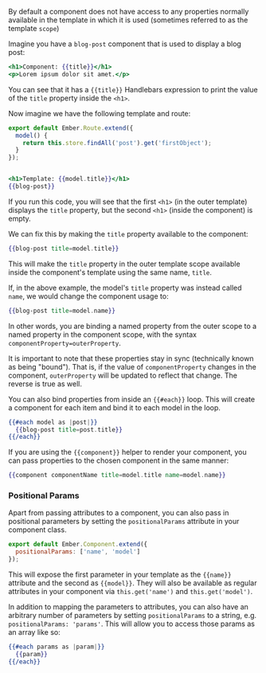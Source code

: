 By default a component does not have access to any properties normally
available in the template in which it is used (sometimes referred to
as the template `scope`)

Imagine you have a `blog-post` component that is used to
display a blog post:

```app/templates/components/blog-post.hbs
<h1>Component: {{title}}</h1>
<p>Lorem ipsum dolor sit amet.</p>
```

You can see that it has a `{{title}}` Handlebars expression to print the
value of the `title` property inside the `<h1>`.

Now imagine we have the following template and route:

```app/routes/index.js
export default Ember.Route.extend({
  model() {
    return this.store.findAll('post').get('firstObject');
  }
});
```

```app/templates/index.hbs

<h1>Template: {{model.title}}</h1>
{{blog-post}}
```

If you run this code, you will see that the first `<h1>` (in the outer
template) displays the `title` property, but the second `<h1>` (inside
the component) is empty.

We can fix this by making the `title` property available to the
component:

```handlebars
{{blog-post title=model.title}}
```

This will make the `title` property in the outer template scope
available inside the component's template using the same name, `title`.

If, in the above example, the model's `title` property was instead
called `name`, we would change the component usage to:

```handlebars
{{blog-post title=model.name}}
```

In other words, you are binding a named property from the outer scope to
a named property in the component scope, with the syntax
`componentProperty=outerProperty`.

It is important to note that these properties stay in sync (technically
known as being "bound"). That is, if the value of `componentProperty`
changes in the component, `outerProperty` will be updated to reflect that
change. The reverse is true as well.

You can also bind properties from inside an `{{#each}}` loop. This will
create a component for each item and bind it to each model in the loop.

```handlebars
{{#each model as |post|}}
  {{blog-post title=post.title}}
{{/each}}
```
If you are using the `{{component}}` helper to render your component, you can
pass properties to the chosen component in the same manner:

```handlebars
{{component componentName title=model.title name=model.name}}
```

### Positional Params

Apart from passing attributes to a component, you can also pass in positional parameters
by setting the `positionalParams` attribute in your component class.

```app/components/x-visit.js
export default Ember.Component.extend({
  positionalParams: ['name', 'model']
});

```

This will expose the first parameter in your template as the `{{name}}` attribute and the second as `{{model}}`. They will also be available as regular attributes in your component via `this.get('name')` and `this.get('model')`.

In addition to mapping the parameters to attributes, you can also have an arbitrary number of parameters by setting `positionalParams`
to a string, e.g. `positionalParams: 'params'`. This will allow you to access those params as an array like so:

```app/templates/components/x-visit.hbs
{{#each params as |param|}}
  {{param}}
{{/each}}
```
